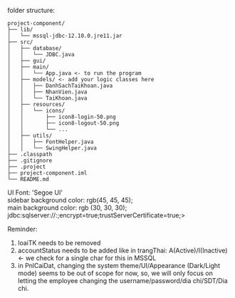 folder structure:

```
project-component/
├── lib/
│   └── mssql-jdbc-12.10.0.jre11.jar
├── src/
│   ├── database/
│   │   └── JDBC.java
│   ├── gui/
│   ├── main/
│   │   └── App.java <- to run the program 
│   ├── models/ <- add your logic classes here
│   │   ├── DanhSachTaiKhoan.java
│   │   ├── NhanVien.java
│   │   └── TaiKhoan.java
│   ├── resources/
│   │   └── icons/
│   │       ├── icon8-login-50.png
│   │       ├── icon8-logout-50.png
│   │       └── ...
│   ├── utils/
│   │   ├── FontHelper.java
│   │   └── SwingHelper.java
├── .classpath
├── .gitignore
├── .project
├── project-component.iml
└── README.md
```

UI Font: 'Segoe UI'<br>
sidebar background color: rgb(45, 45, 45);<br>
main background color: rgb (30, 30, 30);<br>
jdbc:sqlserver://<HOST>:<PORT>;encrypt=true;trustServerCertificate=true;>

Reminder:

1. loaiTK needs to be removed
2. accountStatus needs to be added like in trangThai: A(Active)/I(Inactive) <- we check for a single char for this in MSSQL
3. in PnlCaiDat, changing the system theme/UI/Appearance (Dark/Light mode) seems to be out of scope for now,
   so, we will only focus on letting the employee changing the username/password/dia chi/SDT/Dia chi.